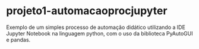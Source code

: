 # projeto1-automacaoprocjupyter
Exemplo de um simples processo de automação didático utilizando a IDE Jupyter Notebook na linguagem python, com o uso da biblioteca PyAutoGUI e pandas.
